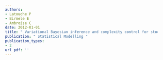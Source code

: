 ```yaml
---
authors: 
- Latouche P 
- Birmele E 
- Ambroise C 
date: 2012-01-01
title: " Variational Bayesian inference and complexity control for stochastic block models "
publication: " Statistical Modelling "
publication_types:
- 2
url_pdf: ''
---
```

